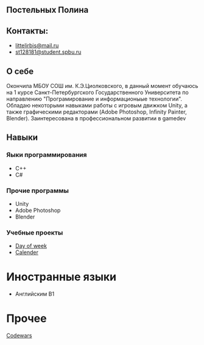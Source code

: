 ## Постельных Полина
## Контакты:
- littelirbis@mail.ru
- st128181@student.spbu.ru

## О себе
Окончила МБОУ СОШ им. К.Э.Циолковского, в данный момент обучаюсь на 1 курсе Санкт-Петербургского Государственного Университета по направлению "Програмирование и информационыые технологии".
Обладаю некоторыми навыками работы с игровым движком Unity, а также графическими редакторами (Adobe Photoshop, Infinity Painter, Blender).
Заинтересована в профессиональном развитии в gamedev 

## Навыки
  ### Яыки программирования
  - C++
  - C#  
  ### Прочие программы
  - Unity
  - Adobe Photoshop
  - Blender

### Учебные проекты
- [Day of week](https://github.com/amcp-pit/op24-task4-dayofweek-LittelIrbis)
- [Calender](https://github.com/amcp-pit/op24-task5-calendar-LittelIrbis)

# Иностранные языки
- Английским B1

# Прочее
[Codewars](https://www.codewars.com/users/LittelIrbis/badges/large)
